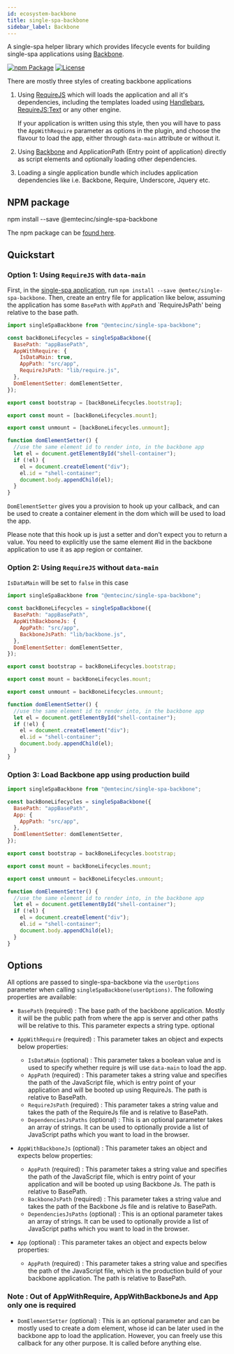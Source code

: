 ```yaml
---
id: ecosystem-backbone
title: single-spa-backbone
sidebar_label: Backbone
---
```


A single-spa helper library which provides lifecycle events for building single-spa applications using [Backbone](http://backbonejs.org/).

[![npm Package](https://img.shields.io/npm/v/@emtecinc/single-spa-backbone.svg)](https://www.npmjs.com/package/@emtecinc/single-spa-backbone)
[![License](https://img.shields.io/npm/l/@emtecinc/single-spa-backbone.svg)](https://github.com/emtecinc/single-spa-backbone/blob/master/LICENSE)

There are mostly three styles of creating backbone applications

1. Using [RequireJS](https://requirejs.org/) which will loads the application and all it's dependencies, including the templates loaded using [Handlebars](https://handlebarsjs.com/), [RequireJS:Text](https://github.com/requirejs/text) or any other engine.

   If your application is written using this style, then you will have to pass the `AppWithRequire` parameter as options in the plugin, and choose the flavour to load the app, either through `data-main` attribute or without it.

2. Using [Backbone](http://backbonejs.org/) and ApplicationPath (Entry point of application) directly as script elements and optionally loading other dependencies.

3. Loading a single application bundle which includes application dependencies like i.e. Backbone, Require, Underscore, Jquery etc.

## NPM package

npm install --save @emtecinc/single-spa-backbone

The npm package can be [found here](https://www.npmjs.com/package/@emtecinc/single-spa-backbone).

## Quickstart

### Option 1: Using `RequireJS` with `data-main`

First, in the [single-spa application](https://github.com/single-spa/single-spa/blob/master/docs/applications.md#registered-applications), run `npm install --save @emtec/single-spa-backbone`. Then, create an entry file for application like below, assuming the application has some `BasePath` with `AppPath` and `RequireJsPath' being relative to the base path.

```js
import singleSpaBackbone from "@emtecinc/single-spa-backbone";

const backBoneLifecycles = singleSpaBackbone({
  BasePath: "appBasePath",
  AppWithRequire: {
    IsDataMain: true,
    AppPath: "src/app",
    RequireJsPath: "lib/require.js",
  },
  DomElementSetter: domElementSetter,
});

export const bootstrap = [backBoneLifecycles.bootstrap];

export const mount = [backBoneLifecycles.mount];

export const unmount = [backBoneLifecycles.unmount];

function domElementSetter() {
  //use the same element id to render into, in the backbone app
  let el = document.getElementById("shell-container");
  if (!el) {
    el = document.createElement("div");
    el.id = "shell-container";
    document.body.appendChild(el);
  }
}
```

`DomElementSetter` gives you a provision to hook up your callback, and can be used to create a container element in the dom which will be used to load the app.

Please note that this hook up is just a setter and don't expect you to return a value. You need to explicitly use the same element #id in the backbone application to use it as app region or container.

### Option 2: Using `RequireJS` without `data-main`

`IsDataMain` will be set to `false` in this case

```js
import singleSpaBackbone from "@emtecinc/single-spa-backbone";

const backBoneLifecycles = singleSpaBackbone({
  BasePath: "appBasePath",
  AppWithBackboneJs: {
    AppPath: "src/app",
    BackboneJsPath: "lib/backbone.js",
  },
  DomElementSetter: domElementSetter,
});

export const bootstrap = backBoneLifecycles.bootstrap;

export const mount = backBoneLifecycles.mount;

export const unmount = backBoneLifecycles.unmount;

function domElementSetter() {
  //use the same element id to render into, in the backbone app
  let el = document.getElementById("shell-container");
  if (!el) {
    el = document.createElement("div");
    el.id = "shell-container";
    document.body.appendChild(el);
  }
}
```

### Option 3: Load Backbone app using production build

```js
import singleSpaBackbone from "@emtecinc/single-spa-backbone";

const backBoneLifecycles = singleSpaBackbone({
  BasePath: "appBasePath",
  App: {
    AppPath: "src/app",
  },
  DomElementSetter: domElementSetter,
});

export const bootstrap = backBoneLifecycles.bootstrap;

export const mount = backBoneLifecycles.mount;

export const unmount = backBoneLifecycles.unmount;

function domElementSetter() {
  //use the same element id to render into, in the backbone app
  let el = document.getElementById("shell-container");
  if (!el) {
    el = document.createElement("div");
    el.id = "shell-container";
    document.body.appendChild(el);
  }
}
```

## Options

All options are passed to single-spa-backbone via the `userOptions` parameter when calling `singleSpaBackbone(userOptions)`. The following properties are available:

- `BasePath` (required) : The base path of the backbone application. Mostly it will be the public path from where the app is server and other paths will be relative to this. This parameter expects a string type.
  optional

- `AppWithRequire` (required) : This parameter takes an object and expects below properties:

  - `IsDataMain` (optional) : This parameter takes a boolean value and is used to specify whether require js will use `data-main` to load the app.
  - `AppPath` (required) : This parameter takes a string value and specifies the path of the JavaScript file, which is entry point of your application and will be booted up using RequireJs. The path is relative to BasePath.
  - `RequireJsPath` (required) : This parameter takes a string value and takes the path of the RequireJs file and is relative to BasePath.
  - `DependenciesJsPaths` (optional) : This is an optional parameter takes an array of strings. It can be used to optionally provide a list of JavaScript paths which you want to load in the browser.

- `AppWithBackboneJs` (optional) : This parameter takes an object and expects below properties:

  - `AppPath` (required) : This parameter takes a string value and specifies the path of the JavaScript file, which is entry point of your application and will be booted up using Backbone Js. The path is relative to BasePath.
  - `BackboneJsPath` (required) : This parameter takes a string value and takes the path of the Backbone Js file and is relative to BasePath.
  - `DependenciesJsPaths` (optional) : This is an optional parameter takes an array of strings. It can be used to optionally provide a list of JavaScript paths which you want to load in the browser.

- `App` (optional) : This parameter takes an object and expects below properties:
  - `AppPath` (required) : This parameter takes a string value and specifies the path of the JavaScript file, which is the production build of your backbone application. The path is relative to BasePath.

### Note : Out of AppWithRequire, AppWithBackboneJs and App only one is required

- `DomElementSetter` (optional) : This is an optional parameter and can be mostly used to create a dom element, whose id can be later used in the backbone app to load the application. However, you can freely use this callback for any other purpose. It is called before anything else.
